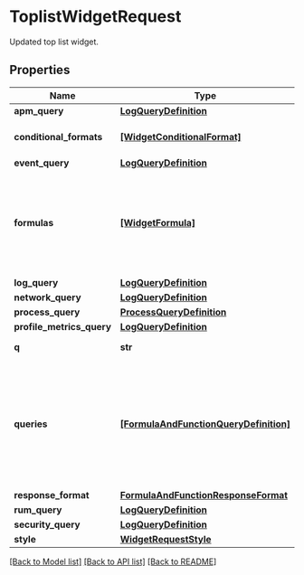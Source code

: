 # ToplistWidgetRequest

Updated top list widget.
## Properties
Name | Type | Description | Notes
------------ | ------------- | ------------- | -------------
**apm_query** | [**LogQueryDefinition**](LogQueryDefinition.md) |  | [optional] 
**conditional_formats** | [**[WidgetConditionalFormat]**](WidgetConditionalFormat.md) | List of conditional formats. | [optional] 
**event_query** | [**LogQueryDefinition**](LogQueryDefinition.md) |  | [optional] 
**formulas** | [**[WidgetFormula]**](WidgetFormula.md) | List of formulas that operate on queries. **This feature is currently in beta.** | [optional] 
**log_query** | [**LogQueryDefinition**](LogQueryDefinition.md) |  | [optional] 
**network_query** | [**LogQueryDefinition**](LogQueryDefinition.md) |  | [optional] 
**process_query** | [**ProcessQueryDefinition**](ProcessQueryDefinition.md) |  | [optional] 
**profile_metrics_query** | [**LogQueryDefinition**](LogQueryDefinition.md) |  | [optional] 
**q** | **str** | Widget query. | [optional] 
**queries** | [**[FormulaAndFunctionQueryDefinition]**](FormulaAndFunctionQueryDefinition.md) | List of queries that can be returned directly or used in formulas. **This feature is currently in beta.** | [optional] 
**response_format** | [**FormulaAndFunctionResponseFormat**](FormulaAndFunctionResponseFormat.md) |  | [optional] 
**rum_query** | [**LogQueryDefinition**](LogQueryDefinition.md) |  | [optional] 
**security_query** | [**LogQueryDefinition**](LogQueryDefinition.md) |  | [optional] 
**style** | [**WidgetRequestStyle**](WidgetRequestStyle.md) |  | [optional] 

[[Back to Model list]](README.md#documentation-for-models) [[Back to API list]](README.md#documentation-for-api-endpoints) [[Back to README]](README.md)


